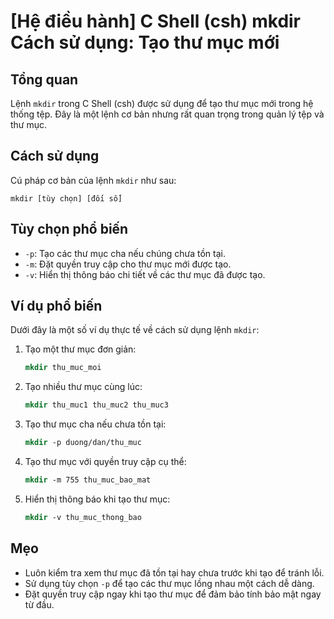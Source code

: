 # [Hệ điều hành] C Shell (csh) mkdir Cách sử dụng: Tạo thư mục mới

## Tổng quan
Lệnh `mkdir` trong C Shell (csh) được sử dụng để tạo thư mục mới trong hệ thống tệp. Đây là một lệnh cơ bản nhưng rất quan trọng trong quản lý tệp và thư mục.

## Cách sử dụng
Cú pháp cơ bản của lệnh `mkdir` như sau:

```
mkdir [tùy chọn] [đối số]
```

## Tùy chọn phổ biến
- `-p`: Tạo các thư mục cha nếu chúng chưa tồn tại.
- `-m`: Đặt quyền truy cập cho thư mục mới được tạo.
- `-v`: Hiển thị thông báo chi tiết về các thư mục đã được tạo.

## Ví dụ phổ biến
Dưới đây là một số ví dụ thực tế về cách sử dụng lệnh `mkdir`:

1. Tạo một thư mục đơn giản:
   ```csh
   mkdir thu_muc_moi
   ```

2. Tạo nhiều thư mục cùng lúc:
   ```csh
   mkdir thu_muc1 thu_muc2 thu_muc3
   ```

3. Tạo thư mục cha nếu chưa tồn tại:
   ```csh
   mkdir -p duong/dan/thu_muc
   ```

4. Tạo thư mục với quyền truy cập cụ thể:
   ```csh
   mkdir -m 755 thu_muc_bao_mat
   ```

5. Hiển thị thông báo khi tạo thư mục:
   ```csh
   mkdir -v thu_muc_thong_bao
   ```

## Mẹo
- Luôn kiểm tra xem thư mục đã tồn tại hay chưa trước khi tạo để tránh lỗi.
- Sử dụng tùy chọn `-p` để tạo các thư mục lồng nhau một cách dễ dàng.
- Đặt quyền truy cập ngay khi tạo thư mục để đảm bảo tính bảo mật ngay từ đầu.